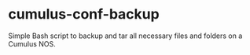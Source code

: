 # cumulus-conf-backup
Simple Bash script to backup and tar all necessary files and folders on a Cumulus NOS. 
